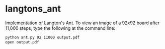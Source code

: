 langtons_ant
============

Implementation of Langton's Ant. To view an image of a 92x92 board
after 11,000 steps, type the following at the command line:

```bash
python ant.py 92 11000 output.pdf
open output.pdf
```
